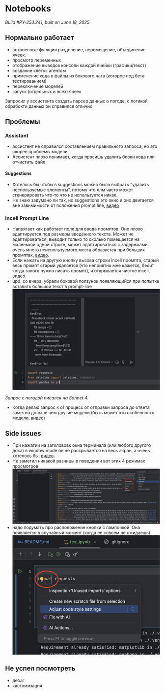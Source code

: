 # Notebooks

_Build #PY-253.241, built on June 18, 2025_

## Нормально работает
- встроенные функции разделение, перемещение, объединение ячеек.
- просмотр переменных
- отображение выводов консоли каждой ячейки (графики/текст)
- создание клеток агентом
- применение кода в файлы из бокового чата (которое под бета тестированием)
- переключение моделей
- запуск (отдельных и всех) ячеек

Запросил у ассистента создать парсер данных о погоде, с логикой обрабокти данных он справился отлично

## Проблемы

### Assistant
- ассистент не справился составлением правильного запроса, но это скорее проблемы модели.
- Ассистент плохо понимает, когда просишь удалить блоки кода или отчистить файл.

#### Suggestions
- Хотелось бы чтобы в suggestions можно было выбрать "удалить неспользуемые элементы", потому что ллм часто может сгенерировать что-то что не используется никак.
- Не знаю задумано ли так, но suggestions это окно и оно двигается вне завимимости от положения prompt line, [видео](https://drive.google.com/file/d/1jxGtaqg270cnRgipSp9tX_PuqOiiacRZ/view?usp=drive_link)

### Incell Prompt Line
- Напрягает как работает поле для ввода промптов. Оно плохо адаптируется под размеры введённого текста. Может не адаптироваться, выводит только то сколько помещается на маленькой одной строке, может адаптироваться с задержками. очень много неиспользуемого места образуется при больших промптах, [видео](https://drive.google.com/file/d/1w17Jl2o6oMfgpaUPPHF2zjzycmmomlPr/view?usp=drive_link).
- Если нажать на другую кнопку вызова строки incell промпта, старый весь промпт старый удаляется (что неприятно мне кажется, бесит когда заного нужно писать промпт), и открывается чистое incell, [видео](https://drive.google.com/file/d/1VZ2qp06pzdJVEj83R_bpmGfbh-RzkkGq/view?usp=drive_link).
- upd. co вчера, убрали боковой ползунок появляющийся при попытке вставить большой текст в prompt-line
![prompt_input_17.06.jpg](attachments/prompt_input_17.06.jpg)

_Запрос с погодой писался на Sonnet 4._

- Когда делаю запрос к o1 процесс от отправки запроса до ответа заметно дольше чем другие модели (быть может это особенность модели, [видео](https://drive.google.com/file/d/1Qpns1vv2QAm9ZX7R1asU2nTJxuWiQcCv/view?usp=drive_link))


## Side issues
- При нажатии на заголововк окна терминала (или любого другого дока) в window mode он не раскрывается на весь экран, а очень хотелось бы, [видео](https://drive.google.com/file/d/1Qpns1vv2QAm9ZX7R1asU2nTJxuWiQcCv/view?usp=drive_link).
- Не заметил никакой разницы в поведении вот этих 4 режимах просмотров
![img.png](attachments/dock_view.png)
- надо подумать про расположение кнопки с лампочкой. Она появляется в случайный момент (когда её совсем не ожидаешь)
![lamp_button.png](attachments/lamp_button.png)



## Не успел посмотреть
- дебаг
- кастомизация